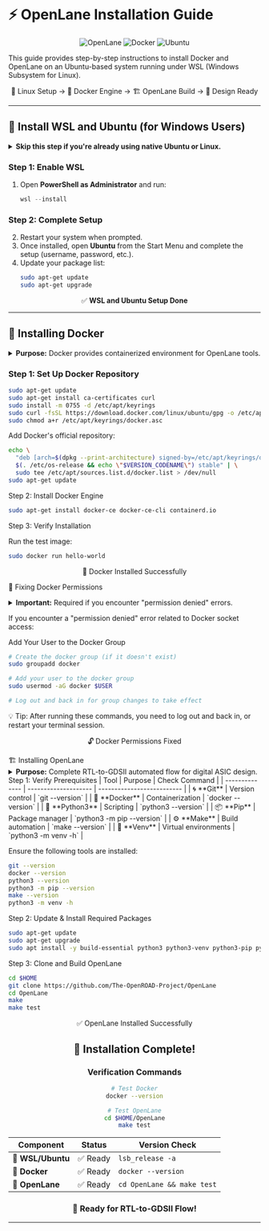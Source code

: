# ⚡ OpenLane Installation Guide

<div align="center">

![OpenLane](https://img.shields.io/badge/OpenLane-RTL%20to%20GDSII-purple?style=for-the-badge&logo=chip)
![Docker](https://img.shields.io/badge/Docker-Containerized-darkblue?style=for-the-badge&logo=docker)
![Ubuntu](https://img.shields.io/badge/Ubuntu-WSL%20Ready-brown?style=for-the-badge&logo=ubuntu)

</div>

This guide provides step-by-step instructions to install Docker and OpenLane on an Ubuntu-based system running under WSL (Windows Subsystem for Linux).

<div align="center">

🐧 Linux Setup → 🐋 Docker Engine → 🏗️ OpenLane Build → 🚀 Design Ready


</div>

---

## 🐧 **Install WSL and Ubuntu (for Windows Users)**

<details>
<summary><b>Skip this step if you're already using native Ubuntu or Linux.</b></summary>

This section is specifically for Windows users who need to set up a Linux environment for OpenLane development.

</details>

### **Step 1: Enable WSL**
1. Open **PowerShell as Administrator** and run:
    ```powershell
    wsl --install
    ```

### **Step 2: Complete Setup**
2. Restart your system when prompted.  
3. Once installed, open **Ubuntu** from the Start Menu and complete the setup (username, password, etc.).  
4. Update your package list:
    ```bash
    sudo apt-get update
    sudo apt-get upgrade
    ```

<div align="center">

✅ **WSL and Ubuntu Setup Done**

</div>

---

## 🐋 **Installing Docker**

<details>
<summary><b>Purpose:</b> Docker provides containerized environment for OpenLane tools.</summary>

Docker ensures consistent tool behavior across different systems and simplifies the installation process.

</details>

### **Step 1: Set Up Docker Repository**
```bash
sudo apt-get update
sudo apt-get install ca-certificates curl
sudo install -m 0755 -d /etc/apt/keyrings
sudo curl -fsSL https://download.docker.com/linux/ubuntu/gpg -o /etc/apt/keyrings/docker.asc
sudo chmod a+r /etc/apt/keyrings/docker.asc
```

Add Docker's official repository:
```bash
echo \
  "deb [arch=$(dpkg --print-architecture) signed-by=/etc/apt/keyrings/docker.asc] https://download.docker.com/linux/ubuntu \
  $(. /etc/os-release && echo \"$VERSION_CODENAME\") stable" | \
  sudo tee /etc/apt/sources.list.d/docker.list > /dev/null
sudo apt-get update
```
Step 2: Install Docker Engine
```bash
sudo apt-get install docker-ce docker-ce-cli containerd.io
```
Step 3: Verify Installation

Run the test image:
```bash
sudo docker run hello-world
```
<div align="center">

🎉 Docker Installed Successfully

</div>

🔑 Fixing Docker Permissions
<details> <summary><b>Important:</b> Required if you encounter "permission denied" errors.</summary>

This step allows running Docker commands without sudo, which is essential for OpenLane operation.

</details>

If you encounter a "permission denied" error related to Docker socket access:

Add Your User to the Docker Group
```bash
# Create the docker group (if it doesn't exist)
sudo groupadd docker

# Add your user to the docker group
sudo usermod -aG docker $USER

# Log out and back in for group changes to take effect
```
💡 Tip: After running these commands, you need to log out and back in, or restart your terminal session.

<div align="center">

🔓 Docker Permissions Fixed

</div>
🏗️ Installing OpenLane
<details> <summary><b>Purpose:</b> Complete RTL-to-GDSII automated flow for digital ASIC design.</summary>

OpenLane is an automated RTL to GDSII flow that includes synthesis, placement, routing, and physical verification.

</details>
Step 1: Verify Prerequisites
| Tool           | Purpose              | Check Command              |
| -------------- | -------------------- | -------------------------- |
| 🌀 **Git**     | Version control      | `git --version`            |
| 🐋 **Docker**  | Containerization     | `docker --version`         |
| 🐍 **Python3** | Scripting            | `python3 --version`        |
| 📦 **Pip**     | Package manager      | `python3 -m pip --version` |
| ⚙️ **Make**    | Build automation     | `make --version`           |
| 📂 **Venv**    | Virtual environments | `python3 -m venv -h`       |

</div>

Ensure the following tools are installed:
```bash
git --version
docker --version
python3 --version
python3 -m pip --version
make --version
python3 -m venv -h
```
Step 2: Update & Install Required Packages
```bash
sudo apt-get update
sudo apt-get upgrade
sudo apt install -y build-essential python3 python3-venv python3-pip python3-tk curl make git
```
Step 3: Clone and Build OpenLane
```bash
cd $HOME
git clone https://github.com/The-OpenROAD-Project/OpenLane
cd OpenLane
make
make test
```
<div align="center">

✅ OpenLane Installed Successfully

</div>
<div align="center">


## 🎉 **Installation Complete!**

### **Verification Commands**

```bash
# Test Docker
docker --version

# Test OpenLane
cd $HOME/OpenLane
make test
```

| Component | Status | Version Check |
|-----------|--------|---------------|
| 🐧 **WSL/Ubuntu** | ✅ Ready | `lsb_release -a` |
| 🐳 **Docker** | ✅ Ready | `docker --version` |
| 🧰 **OpenLane** | ✅ Ready | `cd OpenLane && make test` |

### 🚀 **Ready for RTL-to-GDSII Flow!**

</div>

---

</div>


